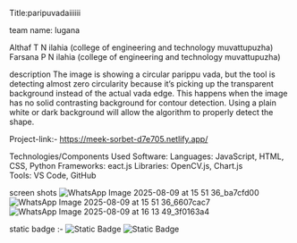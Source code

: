 Title:paripuvadaiiiiii

team name: lugana

Althaf T N ilahia (college of engineering and technology muvattupuzha)
Farsana P N ilahia (college of engineering and technology muvattupuzha)

description
The image is showing a circular parippu vada, but the tool is detecting almost zero circularity because it’s picking up the transparent background instead of the actual vada edge.
This happens when the image has no solid contrasting background for contour detection.
Using a plain white or dark background will allow the algorithm to properly detect the shape.

Project-link:-  https://meek-sorbet-d7e705.netlify.app/

Technologies/Components Used
Software:
Languages: JavaScript, HTML, CSS, Python
Frameworks: eact.js
Libraries: OpenCV.js, Chart.js
Tools: VS Code, GitHub

screen shots
![WhatsApp Image 2025-08-09 at 15 51 36_ba7cfd00](https://github.com/user-attachments/assets/9d00b4e9-c318-4d64-8f04-1148c0fde2f9)
![WhatsApp Image 2025-08-09 at 15 51 36_6607cac7](https://github.com/user-attachments/assets/a49600de-a803-47de-afb3-4b406b78f278)
![WhatsApp Image 2025-08-09 at 16 13 49_3f0163a4](https://github.com/user-attachments/assets/9b052a4b-aa71-4ba0-a3cc-1ccc606d202e)


static badge :-
![Static Badge](https://img.shields.io/badge/TinkerHub-24?color=%23000000&link=https%3A%2F%2Fwww.tinkerhub.org%2F)
![Static Badge](https://img.shields.io/badge/UselessProjects--25-25?link=https%3A%2F%2Fwww.tinkerhub.org%2Fevents%2FQ2Q1TQKX6Q%2FUseless%2520Projects)
